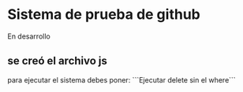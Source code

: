 <h1> Sistema de prueba de github </h1>

En desarrollo

<h2> se creó el archivo js</h2>
para ejecutar el sistema debes poner:
```Ejecutar delete sin el where```

